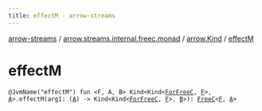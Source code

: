 ```yaml
---
title: effectM - arrow-streams
---
```


[arrow-streams](../../index.html) / [arrow.streams.internal.freec.monad](../index.html) / [arrow.Kind](index.html) / [effectM](./effect-m.html)

# effectM

`@JvmName("effectM") fun <F, A, B> Kind<Kind<`[`ForFreeC`](../../arrow.streams.internal/-for-free-c.html)`, `[`F`](effect-m.html#F)`>, `[`A`](effect-m.html#A)`>.effectM(arg1: (`[`A`](effect-m.html#A)`) -> Kind<Kind<`[`ForFreeC`](../../arrow.streams.internal/-for-free-c.html)`, `[`F`](effect-m.html#F)`>, `[`B`](effect-m.html#B)`>): `[`FreeC`](../../arrow.streams.internal/-free-c/index.html)`<`[`F`](effect-m.html#F)`, `[`A`](effect-m.html#A)`>`
